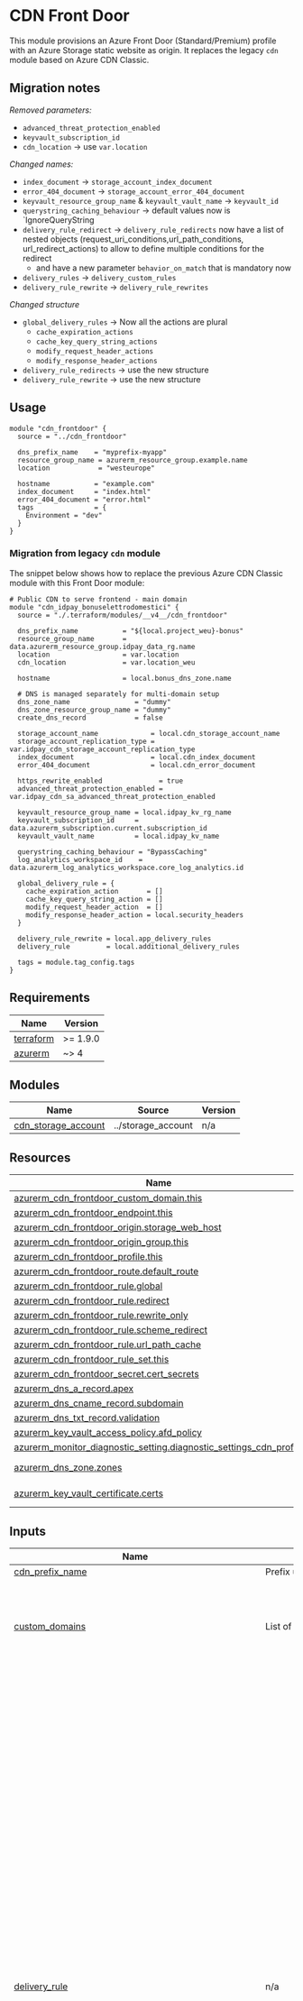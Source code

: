 # CDN Front Door

This module provisions an Azure Front Door (Standard/Premium) profile with an Azure Storage static website as origin. It replaces the legacy `cdn` module based on Azure CDN Classic.
    
## Migration notes

*Removed parameters:*

- `advanced_threat_protection_enabled`
- `keyvault_subscription_id`
- `cdn_location` -> use `var.location` 

*Changed names:*

- `index_document` -> `storage_account_index_document`
- `error_404_document` -> `storage_account_error_404_document`
- `keyvault_resource_group_name` & `keyvault_vault_name` -> `keyvault_id`
- `querystring_caching_behaviour` -> default values now is `IgnoreQueryString
- `delivery_rule_redirect` -> `delivery_rule_redirects` now have a list of nested objects (request_uri_conditions,url_path_conditions, url_redirect_actions) to allow to define multiple conditions for the redirect
  - and have a new parameter `behavior_on_match` that is mandatory now
- `delivery_rules` -> `delivery_custom_rules` 
- `delivery_rule_rewrite` -> `delivery_rule_rewrites`

*Changed structure*

- `global_delivery_rules` -> Now all the actions are plural
  - `cache_expiration_actions`
  - `cache_key_query_string_actions` 
  - `modify_request_header_actions` 
  - `modify_response_header_actions` 
- `delivery_rule_redirects` -> use the new structure
- `delivery_rule_rewrite` -> use the new structure

## Usage

```hcl
module "cdn_frontdoor" {
  source = "../cdn_frontdoor"

  dns_prefix_name    = "myprefix-myapp"
  resource_group_name = azurerm_resource_group.example.name
  location            = "westeurope"

  hostname           = "example.com"
  index_document     = "index.html"
  error_404_document = "error.html"
  tags               = {
    Environment = "dev"
  }
}
```

### Migration from legacy `cdn` module

The snippet below shows how to replace the previous Azure CDN Classic module with this Front Door module:

```hcl
# Public CDN to serve frontend - main domain
module "cdn_idpay_bonuselettrodomestici" {
  source = "./.terraform/modules/__v4__/cdn_frontdoor"

  dns_prefix_name           = "${local.project_weu}-bonus"
  resource_group_name       = data.azurerm_resource_group.idpay_data_rg.name
  location                  = var.location
  cdn_location              = var.location_weu

  hostname                  = local.bonus_dns_zone.name

  # DNS is managed separately for multi-domain setup
  dns_zone_name                = "dummy"
  dns_zone_resource_group_name = "dummy"
  create_dns_record            = false

  storage_account_name             = local.cdn_storage_account_name
  storage_account_replication_type = var.idpay_cdn_storage_account_replication_type
  index_document                   = local.cdn_index_document
  error_404_document               = local.cdn_error_document

  https_rewrite_enabled              = true
  advanced_threat_protection_enabled = var.idpay_cdn_sa_advanced_threat_protection_enabled

  keyvault_resource_group_name = local.idpay_kv_rg_name
  keyvault_subscription_id     = data.azurerm_subscription.current.subscription_id
  keyvault_vault_name          = local.idpay_kv_name

  querystring_caching_behaviour = "BypassCaching"
  log_analytics_workspace_id    = data.azurerm_log_analytics_workspace.core_log_analytics.id

  global_delivery_rule = {
    cache_expiration_action       = []
    cache_key_query_string_action = []
    modify_request_header_action  = []
    modify_response_header_action = local.security_headers
  }

  delivery_rule_rewrite = local.app_delivery_rules
  delivery_rule         = local.additional_delivery_rules

  tags = module.tag_config.tags
}
```

<!-- BEGIN_TF_DOCS -->
## Requirements

| Name | Version |
|------|---------|
| <a name="requirement_terraform"></a> [terraform](#requirement\_terraform) | >= 1.9.0 |
| <a name="requirement_azurerm"></a> [azurerm](#requirement\_azurerm) | ~> 4 |

## Modules

| Name | Source | Version |
|------|--------|---------|
| <a name="module_cdn_storage_account"></a> [cdn\_storage\_account](#module\_cdn\_storage\_account) | ../storage_account | n/a |

## Resources

| Name | Type |
|------|------|
| [azurerm_cdn_frontdoor_custom_domain.this](https://registry.terraform.io/providers/hashicorp/azurerm/latest/docs/resources/cdn_frontdoor_custom_domain) | resource |
| [azurerm_cdn_frontdoor_endpoint.this](https://registry.terraform.io/providers/hashicorp/azurerm/latest/docs/resources/cdn_frontdoor_endpoint) | resource |
| [azurerm_cdn_frontdoor_origin.storage_web_host](https://registry.terraform.io/providers/hashicorp/azurerm/latest/docs/resources/cdn_frontdoor_origin) | resource |
| [azurerm_cdn_frontdoor_origin_group.this](https://registry.terraform.io/providers/hashicorp/azurerm/latest/docs/resources/cdn_frontdoor_origin_group) | resource |
| [azurerm_cdn_frontdoor_profile.this](https://registry.terraform.io/providers/hashicorp/azurerm/latest/docs/resources/cdn_frontdoor_profile) | resource |
| [azurerm_cdn_frontdoor_route.default_route](https://registry.terraform.io/providers/hashicorp/azurerm/latest/docs/resources/cdn_frontdoor_route) | resource |
| [azurerm_cdn_frontdoor_rule.global](https://registry.terraform.io/providers/hashicorp/azurerm/latest/docs/resources/cdn_frontdoor_rule) | resource |
| [azurerm_cdn_frontdoor_rule.redirect](https://registry.terraform.io/providers/hashicorp/azurerm/latest/docs/resources/cdn_frontdoor_rule) | resource |
| [azurerm_cdn_frontdoor_rule.rewrite_only](https://registry.terraform.io/providers/hashicorp/azurerm/latest/docs/resources/cdn_frontdoor_rule) | resource |
| [azurerm_cdn_frontdoor_rule.scheme_redirect](https://registry.terraform.io/providers/hashicorp/azurerm/latest/docs/resources/cdn_frontdoor_rule) | resource |
| [azurerm_cdn_frontdoor_rule.url_path_cache](https://registry.terraform.io/providers/hashicorp/azurerm/latest/docs/resources/cdn_frontdoor_rule) | resource |
| [azurerm_cdn_frontdoor_rule_set.this](https://registry.terraform.io/providers/hashicorp/azurerm/latest/docs/resources/cdn_frontdoor_rule_set) | resource |
| [azurerm_cdn_frontdoor_secret.cert_secrets](https://registry.terraform.io/providers/hashicorp/azurerm/latest/docs/resources/cdn_frontdoor_secret) | resource |
| [azurerm_dns_a_record.apex](https://registry.terraform.io/providers/hashicorp/azurerm/latest/docs/resources/dns_a_record) | resource |
| [azurerm_dns_cname_record.subdomain](https://registry.terraform.io/providers/hashicorp/azurerm/latest/docs/resources/dns_cname_record) | resource |
| [azurerm_dns_txt_record.validation](https://registry.terraform.io/providers/hashicorp/azurerm/latest/docs/resources/dns_txt_record) | resource |
| [azurerm_key_vault_access_policy.afd_policy](https://registry.terraform.io/providers/hashicorp/azurerm/latest/docs/resources/key_vault_access_policy) | resource |
| [azurerm_monitor_diagnostic_setting.diagnostic_settings_cdn_profile](https://registry.terraform.io/providers/hashicorp/azurerm/latest/docs/resources/monitor_diagnostic_setting) | resource |
| [azurerm_dns_zone.zones](https://registry.terraform.io/providers/hashicorp/azurerm/latest/docs/data-sources/dns_zone) | data source |
| [azurerm_key_vault_certificate.certs](https://registry.terraform.io/providers/hashicorp/azurerm/latest/docs/data-sources/key_vault_certificate) | data source |

## Inputs

| Name | Description | Type | Default | Required |
|------|-------------|------|---------|:--------:|
| <a name="input_cdn_prefix_name"></a> [cdn\_prefix\_name](#input\_cdn\_prefix\_name) | Prefix used for naming resources (e.g. myprefix-myapp). | `string` | n/a | yes |
| <a name="input_custom_domains"></a> [custom\_domains](#input\_custom\_domains) | List of custom domains. | <pre>list(object({<br/>    domain_name             = string<br/>    dns_name                = string<br/>    dns_resource_group_name = string<br/>    ttl                     = optional(number, 3600)<br/>    enable_dns_records      = optional(bool, true)<br/>  }))</pre> | `[]` | no |
| <a name="input_delivery_rule"></a> [delivery\_rule](#input\_delivery\_rule) | n/a | <pre>list(object({<br/>    name  = string<br/>    order = number<br/><br/>    cookies_conditions            = optional(list(object({ selector = string, operator = string, match_values = list(string), negate_condition = bool, transforms = list(string) })), [])<br/>    device_conditions             = optional(list(object({ operator = string, match_values = string, negate_condition = bool })), [])<br/>    http_version_conditions       = optional(list(object({ operator = string, match_values = list(string), negate_condition = bool })), [])<br/>    post_arg_conditions           = optional(list(object({ selector = string, operator = string, match_values = list(string), negate_condition = bool, transforms = list(string) })), [])<br/>    query_string_conditions       = optional(list(object({ operator = string, match_values = list(string), negate_condition = bool, transforms = list(string) })), [])<br/>    remote_address_conditions     = optional(list(object({ operator = string, match_values = list(string), negate_condition = bool })), [])<br/>    request_body_conditions       = optional(list(object({ operator = string, match_values = list(string), negate_condition = bool, transforms = list(string) })), [])<br/>    request_header_conditions     = optional(list(object({ selector = string, operator = string, match_values = list(string), negate_condition = bool, transforms = list(string) })), [])<br/>    request_method_conditions     = optional(list(object({ operator = string, match_values = list(string), negate_condition = bool })), [])<br/>    request_scheme_conditions     = optional(list(object({ operator = string, match_values = string, negate_condition = bool })), [])<br/>    request_uri_conditions        = optional(list(object({ operator = string, match_values = list(string), negate_condition = bool, transforms = list(string) })), [])<br/>    url_file_extension_conditions = optional(list(object({ operator = string, match_values = list(string), negate_condition = bool, transforms = list(string) })), [])<br/>    url_file_name_conditions      = optional(list(object({ operator = string, match_values = list(string), negate_condition = bool, transforms = list(string) })), [])<br/>    url_path_conditions           = optional(list(object({ operator = string, match_values = list(string), negate_condition = bool, transforms = list(string) })), [])<br/><br/>    cache_expiration_actions       = optional(list(object({ behavior = string, duration = string })), [])<br/>    cache_key_query_string_actions = optional(list(object({ behavior = string, parameters = string })), [])<br/>    modify_request_header_actions  = optional(list(object({ action = string, name = string, value = string })), [])<br/>    modify_response_header_actions = optional(list(object({ action = string, name = string, value = string })), [])<br/>    url_redirect_actions           = optional(list(object({ redirect_type = string, protocol = string, hostname = string, path = string, fragment = string, query_string = string })), [])<br/>    url_rewrite_actions            = optional(list(object({ source_pattern = string, destination = string, preserve_unmatched_path = string })), [])<br/>  }))</pre> | `[]` | no |
| <a name="input_delivery_rule_redirect"></a> [delivery\_rule\_redirect](#input\_delivery\_rule\_redirect) | n/a | <pre>list(object({<br/>    name         = string<br/>    order        = number<br/>    operator     = string<br/>    match_values = list(string)<br/>    url_redirect_action = object({<br/>      redirect_type = string<br/>      protocol      = string<br/>      hostname      = string<br/>      path          = string<br/>      fragment      = string<br/>      query_string  = string<br/>    })<br/>  }))</pre> | `[]` | no |
| <a name="input_delivery_rule_request_scheme_condition"></a> [delivery\_rule\_request\_scheme\_condition](#input\_delivery\_rule\_request\_scheme\_condition) | n/a | <pre>list(object({<br/>    name         = string<br/>    order        = number<br/>    operator     = string<br/>    match_values = list(string)<br/>    url_redirect_action = object({<br/>      redirect_type = string<br/>      protocol      = string<br/>      hostname      = string<br/>      path          = string<br/>      fragment      = string<br/>      query_string  = string<br/>    })<br/>  }))</pre> | `[]` | no |
| <a name="input_delivery_rule_rewrite"></a> [delivery\_rule\_rewrite](#input\_delivery\_rule\_rewrite) | n/a | <pre>list(object({<br/>    name  = string<br/>    order = number<br/>    conditions = list(object({<br/>      condition_type   = string<br/>      operator         = string<br/>      match_values     = list(string)<br/>      negate_condition = bool<br/>      transforms       = list(string)<br/>    }))<br/>    url_rewrite_action = object({<br/>      source_pattern          = string<br/>      destination             = string<br/>      preserve_unmatched_path = string<br/>    })<br/>  }))</pre> | `[]` | no |
| <a name="input_delivery_rule_url_path_condition_cache_expiration_action"></a> [delivery\_rule\_url\_path\_condition\_cache\_expiration\_action](#input\_delivery\_rule\_url\_path\_condition\_cache\_expiration\_action) | n/a | <pre>list(object({<br/>    name            = string<br/>    order           = number<br/>    operator        = string<br/>    match_values    = list(string)<br/>    behavior        = string<br/>    duration        = string<br/>    response_action = string<br/>    response_name   = string<br/>    response_value  = string<br/>  }))</pre> | `[]` | no |
| <a name="input_frontdoor_sku_name"></a> [frontdoor\_sku\_name](#input\_frontdoor\_sku\_name) | SKU name for the Azure Front Door profile. | `string` | `"Standard_AzureFrontDoor"` | no |
| <a name="input_global_delivery_rules"></a> [global\_delivery\_rules](#input\_global\_delivery\_rules) | ########################################################### Rules inputs ########################################################### | <pre>list(object({<br/>    order                         = number<br/>    cache_expiration_action       = optional(list(object({ behavior = string, duration = string })), [])<br/>    cache_key_query_string_action = optional(list(object({ behavior = string, parameters = string })), [])<br/>    modify_request_header_action  = optional(list(object({ action = string, name = string, value = string })), [])<br/>    modify_response_header_action = optional(list(object({ action = string, name = string, value = string })), [])<br/>  }))</pre> | `[]` | no |
| <a name="input_https_rewrite_enabled"></a> [https\_rewrite\_enabled](#input\_https\_rewrite\_enabled) | n/a | `bool` | `true` | no |
| <a name="input_keyvault_id"></a> [keyvault\_id](#input\_keyvault\_id) | Key Vault ID containing certificates (used for apex domains). | `string` | `null` | no |
| <a name="input_location"></a> [location](#input\_location) | Primary location (e.g., westeurope). | `string` | n/a | yes |
| <a name="input_log_analytics_workspace_id"></a> [log\_analytics\_workspace\_id](#input\_log\_analytics\_workspace\_id) | Log Analytics Workspace id to send Front Door logs/metrics. | `string` | n/a | yes |
| <a name="input_querystring_caching_behaviour"></a> [querystring\_caching\_behaviour](#input\_querystring\_caching\_behaviour) | ########################################################### Routing and caching defaults ########################################################### | `string` | `"IgnoreQueryString"` | no |
| <a name="input_resource_group_name"></a> [resource\_group\_name](#input\_resource\_group\_name) | Resource group name where the Front Door profile will be created. | `string` | n/a | yes |
| <a name="input_storage_access_tier"></a> [storage\_access\_tier](#input\_storage\_access\_tier) | n/a | `string` | `"Hot"` | no |
| <a name="input_storage_account_advanced_threat_protection_enabled"></a> [storage\_account\_advanced\_threat\_protection\_enabled](#input\_storage\_account\_advanced\_threat\_protection\_enabled) | n/a | `bool` | `false` | no |
| <a name="input_storage_account_error_404_document"></a> [storage\_account\_error\_404\_document](#input\_storage\_account\_error\_404\_document) | 404 document for static website. | `string` | n/a | yes |
| <a name="input_storage_account_index_document"></a> [storage\_account\_index\_document](#input\_storage\_account\_index\_document) | Index document for static website. | `string` | n/a | yes |
| <a name="input_storage_account_kind"></a> [storage\_account\_kind](#input\_storage\_account\_kind) | n/a | `string` | `"StorageV2"` | no |
| <a name="input_storage_account_name"></a> [storage\_account\_name](#input\_storage\_account\_name) | Optional storage account name; if null, computed from prefix. | `string` | `null` | no |
| <a name="input_storage_account_nested_items_public"></a> [storage\_account\_nested\_items\_public](#input\_storage\_account\_nested\_items\_public) | Reflects 'allow\_nested\_items\_to\_be\_public' on the storage account. | `bool` | `true` | no |
| <a name="input_storage_account_replication_type"></a> [storage\_account\_replication\_type](#input\_storage\_account\_replication\_type) | n/a | `string` | `"ZRS"` | no |
| <a name="input_storage_account_tier"></a> [storage\_account\_tier](#input\_storage\_account\_tier) | n/a | `string` | `"Standard"` | no |
| <a name="input_storage_public_network_access_enabled"></a> [storage\_public\_network\_access\_enabled](#input\_storage\_public\_network\_access\_enabled) | Enable public network for the storage account. | `bool` | `true` | no |
| <a name="input_tags"></a> [tags](#input\_tags) | Resource tags. | `map(string)` | n/a | yes |
| <a name="input_tenant_id"></a> [tenant\_id](#input\_tenant\_id) | Tenant ID for KV access policy. | `string` | `null` | no |

## Outputs

| Name | Description |
|------|-------------|
| <a name="output_endpoint_id"></a> [endpoint\_id](#output\_endpoint\_id) | n/a |
| <a name="output_endpoint_name"></a> [endpoint\_name](#output\_endpoint\_name) | n/a |
| <a name="output_fqdn"></a> [fqdn](#output\_fqdn) | n/a |
| <a name="output_hostname"></a> [hostname](#output\_hostname) | n/a |
| <a name="output_profile_id"></a> [profile\_id](#output\_profile\_id) | n/a |
| <a name="output_profile_name"></a> [profile\_name](#output\_profile\_name) | n/a |
| <a name="output_route_id"></a> [route\_id](#output\_route\_id) | n/a |
| <a name="output_storage_id"></a> [storage\_id](#output\_storage\_id) | Storage outputs |
| <a name="output_storage_name"></a> [storage\_name](#output\_storage\_name) | n/a |
| <a name="output_storage_primary_access_key"></a> [storage\_primary\_access\_key](#output\_storage\_primary\_access\_key) | n/a |
| <a name="output_storage_primary_blob_connection_string"></a> [storage\_primary\_blob\_connection\_string](#output\_storage\_primary\_blob\_connection\_string) | n/a |
| <a name="output_storage_primary_blob_host"></a> [storage\_primary\_blob\_host](#output\_storage\_primary\_blob\_host) | n/a |
| <a name="output_storage_primary_connection_string"></a> [storage\_primary\_connection\_string](#output\_storage\_primary\_connection\_string) | n/a |
| <a name="output_storage_primary_web_host"></a> [storage\_primary\_web\_host](#output\_storage\_primary\_web\_host) | n/a |
| <a name="output_storage_resource_group_name"></a> [storage\_resource\_group\_name](#output\_storage\_resource\_group\_name) | n/a |
<!-- END_TF_DOCS -->
